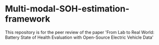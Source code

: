 # Multi-modal-SOH-estimation-framework
This repository is for the peer review of the paper 'From Lab to Real World: Battery State of Health Evaluation with Open-Source Electric Vehicle Data'
